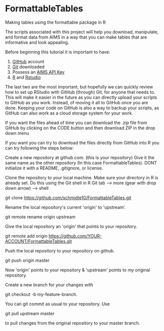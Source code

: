 # FormattableTables
Making tables using the formattable package in R

The scripts associated with this project will help you download, manipulate, and format data from AIMS in a way that you can make tables that are informative and look appealing. 

Before beginning this tutorial it is important to have: 
1. [GitHub](https://github.com/) account
2. [Git](https://git-scm.com/) downloaded 
3. Possess an [AIMS API Key](https://open-aims.github.io/data-platform/key-request) 
4. [R](https://cran.r-project.org/bin/windows/base/) and [Rstudio](https://www.rstudio.com/)

The last two are the most important, but hopefully we can quickly review how to set up RStudio with GitHub (through) Git, for anyone that needs to. This will make it easier in the future as you can directly upload your scripts to GitHub as you work. Instead, of moving it all to GitHub once you are done. Keeping your code on GitHub is also a way to backup your scripts, as GitHub can also work as a cloud storage system for your work. 

If you want the files ahead of time you can download the .zip file from GitHub by clicking on the CODE button and then download ZIP in the drop down menu

If you want you can try to download the files directly from GitHub into R you can try following the steps below: 

Create a new repository at github.com. (this is your repository)
Give it the same name as the other repository (In this case FormattableTables).
DONT initialize it with a README, .gitignore, or license.

Clone the repository to your local machine. 
Make sure your directory in R is already set.
Do this using the Git shell in R
Git tab --> more (gear with drop down arrow) --> shell

git clone https://github.com/schmidte10/FormattableTables.git

Rename the local repository's current 'origin' to 'upstream'.

git remote rename origin upstream

Give the local repository an 'origin' that points to your repository.

git remote add origin https://github.com/YOUR-ACCOUNT/FormattableTables.git

Push the local repository to your repository on github.

git push origin master

Now 'origin' points to your repository & 'upstream' points to my original repository.

Create a new branch for your changes with 

git checkout -b my-feature-branch.

You can git commit as usual to your repository.
Use 

git pull upstream master 

to pull changes from the original repository to your master branch.
